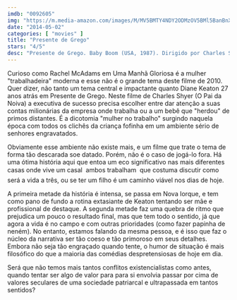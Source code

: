 ```yaml
---
imdb: "0092605"
img: "https://m.media-amazon.com/images/M/MV5BMTY4NDY2ODMzOV5BMl5BanBnXkFtZTcwMjQ0MTcyNA@@._V1_SX101_CR0,0,101,150_.jpg"
date: "2014-05-02"
categories: [ "movies" ]
title: "Presente de Grego"
stars: "4/5"
desc: "Presente de Grego. Baby Boom (USA, 1987). Dirigido por Charles Shyer. Escrito por Nancy Meyers, Charles Shyer. Com Diane Keaton, Sam Shepard, Harold Ramis, Kristina Kennedy, Michelle Kennedy, Sam Wanamaker, James Spader, Pat Hingle, Britt Leach."
---
```

Curioso como Rachel McAdams em Uma Manhã Gloriosa é a mulher "trabalhadeira" moderna e esse não é o grande tema deste filme de 2010. Quer dizer, não tanto um tema central e impactante quanto Diane Keaton 27 anos atrás em Presente de Grego. Neste filme de Charles Shyer (O Pai da Noiva) a executiva de sucesso precisa escolher entre dar atenção a suas contas milionárias da empresa onde trabalha ou a um bebê que "herdou" de primos distantes. É a dicotomia "mulher no trabalho" surgindo naquela época com todos os clichês da criança fofinha em um ambiente sério de senhores engravatados.

Obviamente esse ambiente não existe mais, e um filme que trate o tema de forma tão descarada soe datado. Porém, não é o caso de jogá-lo fora. Há uma ótima história aqui que entoa um eco significativo nas mais diferentes casas onde vive um casal  ambos trabalham  que costuma discutir como será a vida a três, ou se ter um filho é um caminho viável nos dias de hoje.

A primeira metade da história é intensa, se passa em Nova Iorque, e tem como pano de fundo a rotina extasiante de Keaton tentando ser mãe e profissional de destaque. A segunda metade faz uma quebra de ritmo que prejudica um pouco o resultado final, mas que tem todo o sentido, já que agora a vida é no campo e com outras prioridades (como fazer papinha de neném). No entanto, estamos falando da mesma pessoa, e é isso que faz o núcleo da narrativa ser tão coeso e tão primoroso em seus detalhes. Embora não seja tão engraçado quando tente, o humor de situação é mais filosófico do que a maioria das comédias despretensiosas de hoje em dia.

Será que não temos mais tantos conflitos existencialistas como antes, quando tentar ser algo de valor para para si envolvia passar por cima de valores seculares de uma sociedade patriarcal e ultrapassada em tantos sentidos?
